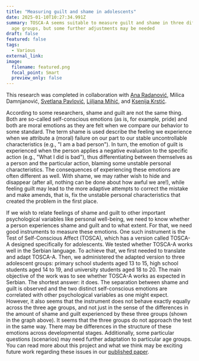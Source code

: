 ```yaml
---
title: "Measuring guilt and shame in adolescents"
date: 2025-01-10T10:27:34.991Z
summary: TOSCA-A seems suitable to measure guilt and shame in three different
  age groups, but some further adjustments may be needed
draft: false
featured: false
tags:
  - Various
external_link:
image:
  filename: featured.png
  focal_point: Smart
  preview_only: false
---
```

This research was completed in collaboration with [Ana Radanović](https://scholar.google.com/citations?user=BI2MHs4AAAAJ&hl=en&oi=ao), Milica Damnjanović, [Svetlana Pavlović](https://scholar.google.com/citations?hl=en&user=8vmlT2oAAAAJ&view_op=list_works&sortby=pubdate), [Ljiljana Mihić](https://scholar.google.com/citations?hl=en&user=1QI4Z9cAAAAJ&view_op=list_works&sortby=pubdate), and [Ksenija Krstić](https://scholar.google.com/citations?user=dl3kAPwAAAAJ&hl=en&oi=sra).

According to some researchers, shame and guilt are not the same thing. Both are so-called self-conscious emotions (as is, for example, pride) and both are moral emotions as they are felt when we compare our behavior to some standard. The term shame is used describe the feeling we experience when we attribute a (moral) failure on our part to our stable uncontrollable characteristics (e.g., "I am a bad person"). In turn, the emotion of guilt is experienced when the person applies a negative evaluation to the specific action (e.g., "What I did is bad"), thus differentiating between themselves as a person and the particular action, blaming some unstable personal characteristics. The consequences of experiencing these emotions are often different as well. With shame, we may rather wish to hide and disappear (after all, nothing can be done about how awful we are!), while feeling guilt may lead to the more adaptive attempts to correct the mistake and make amends, that is, fix the unstable personal characteristics that created the problem in the first place.

If we wish to relate feelings of shame and guilt to other important psychological variables like personal well-being, we need to know whether a person experiences shame and guilt and to what extent. For that, we need good instruments to measure these emotions. One such instrument is the Test of Self-Conscious Affect (TOSCA), which has a version called TOSCA-A designed specifically for adolescents. We tested whether TOSCA-A works well in the Serbian language. To achieve that, we first needed to translate and adapt TOSCA-A. Then, we administered the adapted version to three adolescent groups: primary school students aged 13 to 15, high school students aged 14 to 19, and university students aged 18 to 20. The main objective of the work was to see whether TOSCA-A works as expected in Serbian. The shortest answer: it does. The separation between shame and guilt is observed and the two distinct self-conscious emotions are correlated with other psychological variables as one might expect. However, it also seems that the instrument does not behave exactly equally across the three age groups, and not just in the sense of the differences in the amount of shame and guilt experienced by these three groups (shown in the graph above). It seems that the three groups do not approach the test in the same way. There may be differences in the structure of these emotions across developmental stages. Additionally, some particular questions (scenarios) may need further adaptation to particular age groups. You can read more about this project and what we think may be exciting future work regarding these issues in our [published paper](https://link.springer.com/article/10.1007/s12144-024-07211-x).
